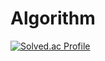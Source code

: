 # Algorithm
[![Solved.ac Profile](http://mazassumnida.wtf/api/v2/generate_badge?boj=dhkdndrne)](https://solved.ac/dhkdndrne/)
